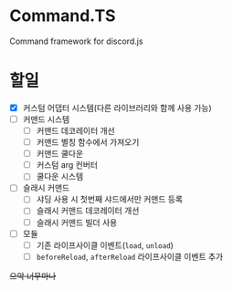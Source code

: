 # Command.TS

Command framework for discord.js

# 할일

- [x] 커스텀 어댑터 시스템(다른 라이브러리와 함께 사용 가능)
- [ ] 커맨드 시스템
  - [ ] 커맨드 데코레이터 개선
  - [ ] 커맨드 별칭 함수에서 가져오기
  - [ ] 커맨드 쿨다운
  - [ ] 커스텀 arg 컨버터
  - [ ] 쿨다운 시스템
- [ ] 슬래시 커맨드
  - [ ] 샤딩 사용 시 첫번째 샤드에서만 커맨드 등록
  - [ ] 슬래시 커맨드 데코레이터 개선
  - [ ] 슬래시 커맨드 빌더 사용
- [ ] 모듈
  - [ ] 기존 라이프사이클 이벤트(`load`, `unload`)
  - [ ] `beforeReload`, `afterReload` 라이프사이클 이벤트 추가

~~으악 너무마나~~
